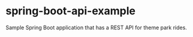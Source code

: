 # spring-boot-api-example
Sample Spring Boot application that has a REST API for theme park rides. 
